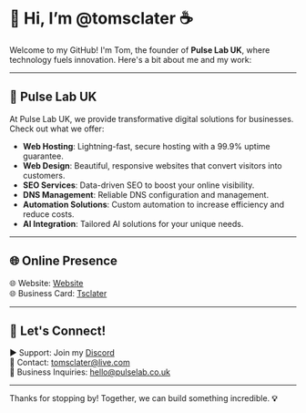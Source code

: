 # 👋 Hi, I’m @tomsclater ☕

Welcome to my GitHub! I'm Tom, the founder of **Pulse Lab UK**, where technology fuels innovation. Here's a bit about me and my work:

---

## 🚀 Pulse Lab UK

At Pulse Lab UK, we provide transformative digital solutions for businesses. Check out what we offer:

- **Web Hosting**: Lightning-fast, secure hosting with a 99.9% uptime guarantee.  
- **Web Design**: Beautiful, responsive websites that convert visitors into customers.  
- **SEO Services**: Data-driven SEO to boost your online visibility.  
- **DNS Management**: Reliable DNS configuration and management.  
- **Automation Solutions**: Custom automation to increase efficiency and reduce costs.  
- **AI Integration**: Tailored AI solutions for your unique needs.

---

## 🌐 Online Presence

🌐 Website: [Website](https://pulselab.co.uk)  
🌐 Business Card: [Tsclater](https://tomsclater.github.io)  

---

## 📢 Let's Connect!

▶ Support: Join my [Discord](https://discord.gg/J9kVfvAYeH)  
📧 Contact: [tomsclater@live.com](mailto:tomsclater@live.com)  
📧 Business Inquiries: [hello@pulselab.co.uk](mailto:hello@pulseitinnovate.uk)  

---

Thanks for stopping by! Together, we can build something incredible. **💡**
